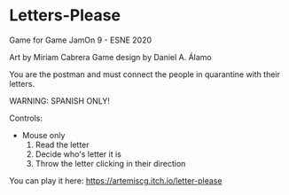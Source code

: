# Letters-Please
Game for Game JamOn 9 - ESNE 2020

Art by Miriam Cabrera
Game design by Daniel A. Álamo

You are the postman and must connect the people in quarantine with their letters.

WARNING: SPANISH ONLY!

Controls:
- Mouse only
	1. Read the letter
	2. Decide who's letter it is
	3. Throw the letter clicking in their direction

You can play it here: https://artemiscg.itch.io/letter-please